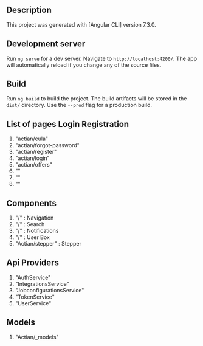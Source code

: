 ## Description
This project was generated with [Angular CLI] version 7.3.0. 

## Development server

Run `ng serve` for a dev server. Navigate to `http://localhost:4200/`. The app will automatically reload if you change any of the source files.

## Build

Run `ng build` to build the project. The build artifacts will be stored in the `dist/` directory. Use the `--prod` flag for a production build.

## List of pages Login Registration

1. "actian/eula"
2. "actian/forgot-password"
3. "actian/register"
4. "actian/login"
5. "actian/offers"
6. ""
7. ""
8. ""

## Components
1. "/" : Navigation
2. "/" : Search
3. "/" : Notifications
4. "/" : User Box
5. "Actian/stepper" : Stepper

## Api Providers
1. "AuthService"
2. "IntegrationsService"
3. "JobconfigurationsService"
4. "TokenService"
5. "UserService"

## Models
1. "Actian/_models"

